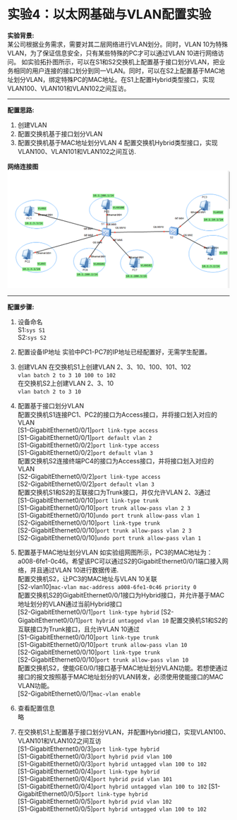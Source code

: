 # 实验4：以太网基础与VLAN配置实验
**实验背景:**  
某公司根据业务需求，需要对其二层网络进行VLAN划分。同时，VLAN 10为特殊VLAN，为了保证信息安全，只有某些特殊的PC才可以通过VLAN 10进行网络访问。
如实验拓扑图所示，可以在S1和S2交换机上配置基于接口划分VLAN，把业务相同的用户连接的接口划分到同一VLAN。同时，可以在S2上配置基于MAC地址划分VLAN，绑定特殊PC的MAC地址。在S1上配置Hybrid类型接口，实现VLAN100、VLAN101和VLAN102之间互访。

---
**配置思路:**
1. 创建VLAN
2. 配置交换机基于接口划分VLAN
3. 配置交换机基于MAC地址划分VLAN
4  配置交换机Hybrid类型接口，实现VLAN100、VLAN101和VLAN102之间互访.

**网络连接图**
![网络连接图](images/实验4：以太网基础与VLAN配置实验/01.png)


---
**配置步骤:**
1. 设备命名  
S1:`sys S1`  
S2:`sys S2`

2. 配置设备IP地址
实验中PC1-PC7的IP地址已经配置好，无需学生配置。

3. 创建VLAN
在交换机S1上创建VLAN 2、3、10、100、101、102  
`vlan batch 2 to 3 10 100 to 102`  
在交换机S2上创建VLAN 2、3、10  
`vlan batch 2 to 3 10`

4. 配置基于接口划分VLAN  
配置交换机S1连接PC1、PC2的接口为Access接口，并将接口划入对应的
VLAN  
[S1-GigabitEthernet0/0/1]`port link-type access`  
[S1-GigabitEthernet0/0/1]`port default vlan 2`  
[S1-GigabitEthernet0/0/2]`port link-type access`  
[S1-GigabitEthernet0/0/2]`port default vlan 3`  
配置交换机S2连接终端PC4的接口为Access接口，并将接口划入对应的VLAN  
[S2-GigabitEthernet0/0/2]`port link-type access`  
[S2-GigabitEthernet0/0/2]`port default vlan 3`  
配置交换机S1和S2的互联接口为Trunk接口，并仅允许VLAN 2、3通过  
[S1-GigabitEthernet0/0/10]`port link-type trunk`  
[S1-GigabitEthernet0/0/10]`port trunk allow-pass vlan 2 3`  
[S1-GigabitEthernet0/0/10]`undo port trunk allow-pass vlan 1`  
[S2-GigabitEthernet0/0/10]`port link-type trunk`  
[S2-GigabitEthernet0/0/10]`port trunk allow-pass vlan 2 3`  
[S2-GigabitEthernet0/0/10]`undo port trunk allow-pass vlan 1`  

5. 配置基于MAC地址划分VLAN
如实验组网图所示，PC3的MAC地址为：a008-6fe1-0c46。希望该PC可以通过S2的GigabitEthernet0/0/1端口接入网络，并且通过VLAN 10进行数据传递.  
配置交换机S2，让PC3的MAC地址与VLAN 10关联  
[S2-vlan10]`mac-vlan mac-address a008-6fe1-0c46 priority 0`  
配置交换机S2的GigabitEthernet0/0/1接口为Hybrid接口，并允许基于MAC地址划分的VLAN通过当前Hybrid接口  
[S2-GigabitEthernet0/0/1]`port link-type hybrid`
[S2-GigabitEthernet0/0/1]`port hybrid untagged vlan 10`
配置交换机S1和S2的互联接口为Trunk接口，且允许VLAN 10通过  
[S1-GigabitEthernet0/0/10]`port link-type trunk`  
[S1-GigabitEthernet0/0/10]`port trunk allow-pass vlan 10`  
[S2-GigabitEthernet0/0/10]`port link-type trunk`  
[S2-GigabitEthernet0/0/10]`port trunk allow-pass vlan 10`  
配置交换机S2，使能GE0/0/1接口基于MAC地址划分VLAN功能。若想使通过接口的报文按照基于MAC地址划分的VLAN转发，必须使用使能接口的MAC VLAN功能。  
[S2-GigabitEthernet0/0/1]`mac-vlan enable`  

6. 查看配置信息  
略

7. 在交换机S1上配置基于接口划分VLAN，并配置Hybrid接口，实现VLAN100、VLAN101和VLAN102之间互访  
[S1-GigabitEthernet0/0/3]`port link-type hybrid`  
[S1-GigabitEthernet0/0/3]`port hybrid pvid vlan 100`  
[S1-GigabitEthernet0/0/3]`port hybrid untagged vlan 100 to 102`  
[S1-GigabitEthernet0/0/4]`port link-type hybrid`  
[S1-GigabitEthernet0/0/4]`port hybrid pvid vlan 101`  
[S1-GigabitEthernet0/0/4]`port hybrid untagged vlan 100 to 102` 
[S1-GigabitEthernet0/0/5]`port link-type hybrid`  
[S1-GigabitEthernet0/0/5]`port hybrid pvid vlan 102`  
[S1-GigabitEthernet0/0/5]`port hybrid untagged vlan 100 to 102`

